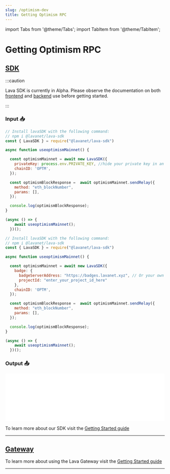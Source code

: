 ```yaml
---
slug: /optimism-dev
title: Getting Optimism RPC
---
```


import Tabs from '@theme/Tabs';
import TabItem from '@theme/TabItem';


# Getting Optimism RPC

## [SDK](https://github.com/lavanet/lava-sdk)

:::caution 

Lava SDK is currently in Alpha. Please observe the documentation on both [frontend](https://docs.lavanet.xyz/sdk-frontend?utm_source=getting-optimism-rpc&utm_medium=docs&utm_campaign=sdk-alpha) and [backend](https://docs.lavanet.xyz/sdk-backend?utm_source=getting-optimism-rpc&utm_medium=docs&utm_campaign=sdk-alpha) use before getting started.

:::

### Input 📥

<Tabs>
<TabItem value="backend" label="BackEnd">

```jsx
// Install lavaSDK with the following command:
// npm i @lavanet/lava-sdk
const { LavaSDK } = require("@lavanet/lava-sdk")

async function useoptimismMainnet() {

  const optimismMainnet = await new LavaSDK({
    privateKey: process.env.PRIVATE_KEY, //hide your private key in an environmental variable
    chainID: 'OPTM',
  });

  const optimismBlockResponse =  await optimismMainnet.sendRelay({
    method: "eth_blockNumber",
    params: [],
  });

  console.log(optimismBlockResponse);
}

(async () => {
    await useoptimismMainnet();
  })();
```

</TabItem>
<TabItem value="frontend" label="FrontEnd">

```jsx
// Install lavaSDK with the following command:
// npm i @lavanet/lava-sdk
const { LavaSDK } = require("@lavanet/lava-sdk")

async function useoptimismMainnet() {

  const optimismMainnet = await new LavaSDK({
    badge: {
      badgeServerAddress: "https://badges.lavanet.xyz", // Or your own Badge-Server URL 
      projectId: "enter_your_project_id_here" 
    },    
    chainID: 'OPTM',
  });

  const optimismBlockResponse =  await optimismMainnet.sendRelay({
    method: "eth_blockNumber",
    params: [],
  });

  console.log(optimismBlockResponse);
}

(async () => {
    await useoptimismMainnet();
  })();
```

</TabItem>
</Tabs>

### Output 📤

<iframe width="100%" src="/img/chains/optimism_call.webm" frameborder="0" allow="autoplay; encrypted-media; gyroscope; picture-in-picture" allowfullscreen></iframe>

To learn more about our SDK visit the [Getting Started guide](https://docs.lavanet.xyz/sdk-getting-started?utm_source=getting-optimism-rpc&utm_medium=docs&utm_campaign=docs-to-docs)

<hr />

## [Gateway](https://gateway.lavanet.xyz/?utm_source=optimism-dev&utm_medium=docs&utm_campaign=docs-to-gateway)

To learn more about using the Lava Gateway visit the [Getting Started guide](https://docs.lavanet.xyz/gateway-getting-started?utm_source=optimism-dev&utm_medium=docs&utm_campaign=docs-to-docs)

<hr />
<br />
